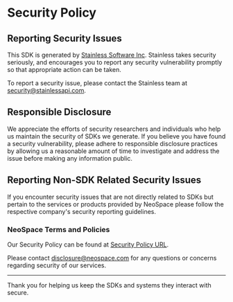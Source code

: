 # Security Policy

## Reporting Security Issues

This SDK is generated by [Stainless Software Inc](http://stainlessapi.com). Stainless takes security seriously, and encourages you to report any security vulnerability promptly so that appropriate action can be taken.

To report a security issue, please contact the Stainless team at security@stainlessapi.com.

## Responsible Disclosure

We appreciate the efforts of security researchers and individuals who help us maintain the security of
SDKs we generate. If you believe you have found a security vulnerability, please adhere to responsible
disclosure practices by allowing us a reasonable amount of time to investigate and address the issue
before making any information public.

## Reporting Non-SDK Related Security Issues

If you encounter security issues that are not directly related to SDKs but pertain to the services
or products provided by NeoSpace please follow the respective company's security reporting guidelines.

### NeoSpace Terms and Policies

Our Security Policy can be found at [Security Policy URL](https://neospace.com/policies/coordinated-vulnerability-disclosure-policy).

Please contact disclosure@neospace.com for any questions or concerns regarding security of our services.

---

Thank you for helping us keep the SDKs and systems they interact with secure.
